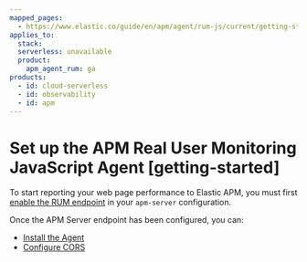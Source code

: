 ```yaml
---
mapped_pages:
  - https://www.elastic.co/guide/en/apm/agent/rum-js/current/getting-started.html
applies_to:
  stack:
  serverless: unavailable
  product:
    apm_agent_rum: ga
products:
  - id: cloud-serverless
  - id: observability
  - id: apm
---
```


# Set up the APM Real User Monitoring JavaScript Agent [getting-started]

To start reporting your web page performance to Elastic APM, you must first [enable the RUM endpoint](docs-content://solutions/observability/apm/configure-real-user-monitoring-rum.md) in your `apm-server` configuration.

Once the APM Server endpoint has been configured, you can:

* [Install the Agent](/reference/install-agent.md)
* [Configure CORS](/reference/configuring-cors.md)



